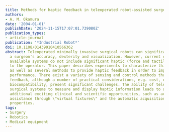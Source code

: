 ```yaml
---
title: Methods for haptic feedback in teleoperated robot-assisted surgery
authors:
- A. M. Okamura
date: '2004-01-01'
publishDate: '2024-11-15T17:07:01.739080Z'
publication_types:
- article-journal
publication: '*Industrial Robot*'
doi: 10.1108/01439910410566362
abstract: Teleoperated minimally invasive surgical robots can significantly enhance
  a surgeon's accuracy, dexterity and visualization. However, current commercially
  available systems do not include significant haptic (force and tactile) feedback
  to the operator. This paper describes experiments to characterize this problem,
  as well as several methods to provide haptic feedback in order to improve surgeon's
  performance. There exist a variety of sensing and control methods that enable haptic
  feedback, although a number of practical considerations, e.g. cost, complexity and
  biocompatibility, present significant challenges. The ability of teleoperated robot-assisted
  surgical systems to measure and display haptic information leads to a number of
  additional exciting clinical and scientific opportunities, such as active operator
  assistance through \"virtual fixtures\" and the automatic acquisition of tissue
  properties.
tags:
- Surgery
- Robotics
- Medical equipment
---
```

